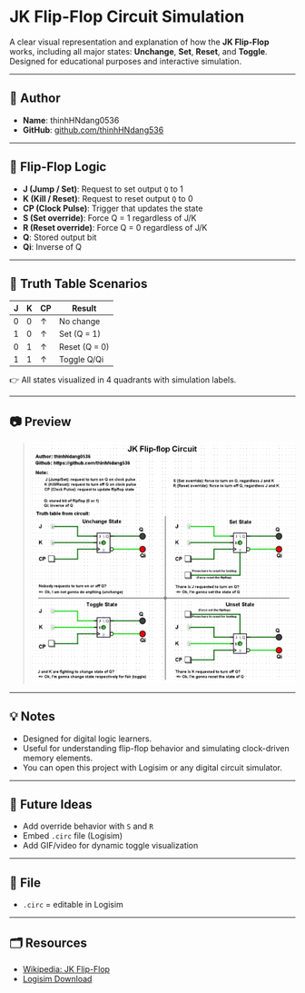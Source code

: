 # JK Flip-Flop Circuit Simulation

A clear visual representation and explanation of how the **JK Flip-Flop** works, including all major states: **Unchange**, **Set**, **Reset**, and **Toggle**. Designed for educational purposes and interactive simulation.

---

## 📌 Author

- **Name**: thinhHNdang0536  
- **GitHub**: [github.com/thinhHNdang536](https://github.com/thinhHNdang536)

---

## 🧠 Flip-Flop Logic

- **J (Jump / Set)**: Request to set output `Q` to 1
- **K (Kill / Reset)**: Request to reset output `Q` to 0
- **CP (Clock Pulse)**: Trigger that updates the state
- **S (Set override)**: Force Q = 1 regardless of J/K
- **R (Reset override)**: Force Q = 0 regardless of J/K
- **Q**: Stored output bit
- **Qi**: Inverse of Q

---

## 🧪 Truth Table Scenarios

| J | K | CP | Result           |
|---|---|----|------------------|
| 0 | 0 |  ↑ | No change        |
| 1 | 0 |  ↑ | Set (Q = 1)      |
| 0 | 1 |  ↑ | Reset (Q = 0)    |
| 1 | 1 |  ↑ | Toggle Q/Qi      |

👉 All states visualized in 4 quadrants with simulation labels.

---

## 📷 Preview

> ![JK Flip-Flop Simulation](./jk_truth_table.png)

---

## 💡 Notes

- Designed for digital logic learners.
- Useful for understanding flip-flop behavior and simulating clock-driven memory elements.
- You can open this project with Logisim or any digital circuit simulator.

---

## 🚀 Future Ideas

- Add override behavior with `S` and `R`
- Embed `.circ` file (Logisim)
- Add GIF/video for dynamic toggle visualization

---

## 📁 File
- `.circ` = editable in Logisim

---

## 🗂 Resources

- [Wikipedia: JK Flip-Flop](https://en.wikipedia.org/wiki/Flip-flop_(electronics)#JK_flip-flop)
- [Logisim Download](https://github.com/logisim-evolution/logisim-evolution)

